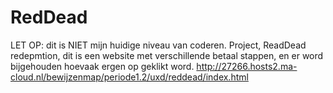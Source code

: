 # RedDead
LET OP: dit is NIET mijn huidige niveau van coderen.
Project, ReadDead redepmtion, dit is een website met verschillende betaal stappen, en er word bijgehouden hoevaak ergen op geklikt word.
http://27266.hosts2.ma-cloud.nl/bewijzenmap/periode1.2/uxd/reddead/index.html
